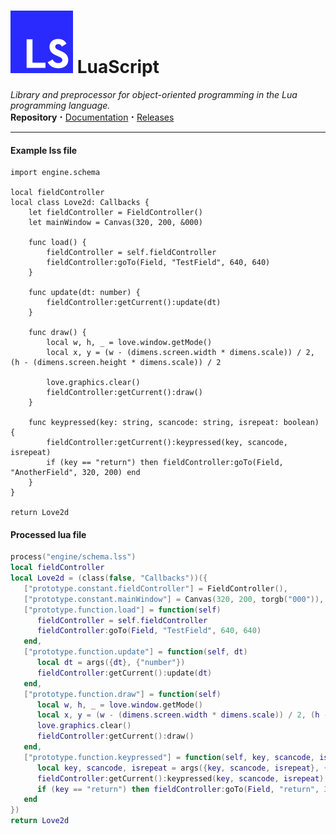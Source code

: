 # <img src="https://raw.githubusercontent.com/jotapapel/luascript/main/lsc-logo.svg" color="red"/> LuaScript
_Library and preprocessor for object-oriented programming in the Lua programming language._\
__Repository__ <big>**·**</big> [Documentation](https://github.com/jotapapel/luascript/wiki) <big>**·**</big> [Releases](https://github.com/jotapapel/luascript/releases)

***

#### Example lss file
```
import engine.schema

local fieldController
local class Love2d: Callbacks {
	let fieldController = FieldController()
	let mainWindow = Canvas(320, 200, &000)

	func load() {
		fieldController = self.fieldController
		fieldController:goTo(Field, "TestField", 640, 640)
	}
	
	func update(dt: number) {
		fieldController:getCurrent():update(dt)
	}

	func draw() {
		local w, h, _ = love.window.getMode()
		local x, y = (w - (dimens.screen.width * dimens.scale)) / 2, (h - (dimens.screen.height * dimens.scale)) / 2
		
		love.graphics.clear()
		fieldController:getCurrent():draw()
	}

	func keypressed(key: string, scancode: string, isrepeat: boolean) {
		fieldController:getCurrent():keypressed(key, scancode, isrepeat)
		if (key == "return") then fieldController:goTo(Field, "AnotherField", 320, 200) end
	}
}

return Love2d
````
#### Processed lua file
``` lua
process("engine/schema.lss")
local fieldController
local Love2d = (class(false, "Callbacks"))({
   ["prototype.constant.fieldController"] = FieldController(),
   ["prototype.constant.mainWindow"] = Canvas(320, 200, torgb("000")),
   ["prototype.function.load"] = function(self)
      fieldController = self.fieldController
      fieldController:goTo(Field, "TestField", 640, 640)
   end,
   ["prototype.function.update"] = function(self, dt)
      local dt = args({dt}, {"number"})
      fieldController:getCurrent():update(dt)
   end,
   ["prototype.function.draw"] = function(self)
      local w, h, _ = love.window.getMode()
      local x, y = (w - (dimens.screen.width * dimens.scale)) / 2, (h - (dimens.screen.height * dimens.scale)) / 2
      love.graphics.clear()
      fieldController:getCurrent():draw()
   end,
   ["prototype.function.keypressed"] = function(self, key, scancode, isrepeat)
      local key, scancode, isrepeat = args({key, scancode, isrepeat}, {"string", "string", "boolean"})
      fieldController:getCurrent():keypressed(key, scancode, isrepeat)
      if (key == "return") then fieldController:goTo(Field, "return", 320, 200) end
   end
})
return Love2d
````

